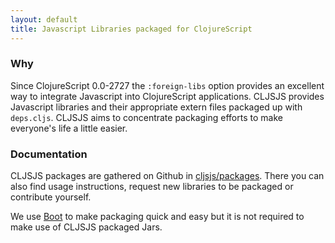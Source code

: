 ```yaml
---
layout: default
title: Javascript Libraries packaged for ClojureScript
---
```


### Why

Since ClojureScript 0.0-2727 the `:foreign-libs` option provides an
excellent way to integrate Javascript into ClojureScript
applications. CLJSJS provides Javascript libraries and their
appropriate extern files packaged up with `deps.cljs`. CLJSJS aims to
concentrate packaging efforts to make everyone's life a little easier.

### Documentation

CLJSJS packages are gathered on Github in
[cljsjs/packages][packages-repo].  There you can also find usage
instructions, request new libraries to be packaged or contribute
yourself.

We use [Boot][boot] to make packaging quick and easy but it is not
required to make use of CLJSJS packaged Jars.

[boot]: https://github.com/boot-clj/boot
[externs]: https://developers.google.com/closure/compiler/docs/api-tutorial3
[reagent-template]: https://github.com/reagent-project/reagent-template/blob/master/src/leiningen/new/reagent/resources/templates/index.html#L11-L19
[chestnut-devmode]: https://github.com/plexus/chestnut/blob/ae3140e76a145aa2275cc9b056d8dbc0a738794c/src/leiningen/new/chestnut/src/clj/chestnut/dev.clj#L10-L15
[mies-om-template]: https://github.com/swannodette/mies-om/blob/master/src/leiningen/new/mies_om/index.html#L4-L7
[boot-cljsjs]: https://github.com/cljsjs/boot-cljsjs
[react-build]: https://github.com/cljsjs/packages/blob/master/react/build.boot
[cljsjs-org]: https://github.com/cljsjs
[packages-repo]: https://github.com/cljsjs/packages
